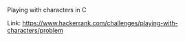 Playing with characters in C

Link: https://www.hackerrank.com/challenges/playing-with-characters/problem

